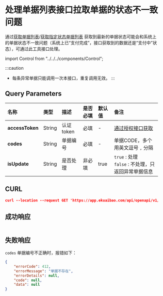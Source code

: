 # 处理单据列表接口拉取单据的状态不一致问题
通过[获取单据列表](/docs/open-api/flows/get-forms-sequences)/[获取指定状态单据列表](/docs/open-api/flows/get-forms-sequences-byState)
获取到最新的单据状态可能会和系统上的单据状态不一致问题（系统上已“支付完成”，接口获取到的数据还是“支付中”状态），可通过此工具接口处理。

import Control from "../../../components/Control";

<Control
method="GET"
url="/api/openapi/v1/flowDetails/stuckFlow"
/>

:::caution
- 每条异常单据只能调用一次本接口，重复调用无效。
:::

## Query Parameters

| 名称 | 类型 | 描述 | 是否必填 | 默认值 | 备注 |
| :--- | :--- | :--- | :--- |:--- | :--- |
| **accessToken** | String | 认证token | 必填  | - | [通过授权接口获取](/docs/open-api/getting-started/auth) |
| **codes**       | String | 单据编号   | 必填  | - | 单据CODE，多个用英文逗号 `,` 分隔 |
| **isUpdate**    | String | 是否处理   | 非必填 | true | `true` : 处理<br/>`false` : 不处理，只返回异常单据信息 |

## CURL
```json
curl --location --request GET 'https://app.ekuaibao.com/api/openapi/v1/flowDetails/stuckFlow?accessToken=ID_3wb4Xco0gs0:bwa3wajigF0WH0&codes=B21000001&isUpdate=false'
```

## 成功响应
```json

```

## 失败响应
`codes` 单据编号不正确时，报错如下：
```json
{
    "errorCode": 412,
    "errorMessage": "单据不存在",
    "errorDetails": null,
    "code": null,
    "data": null
}
```
